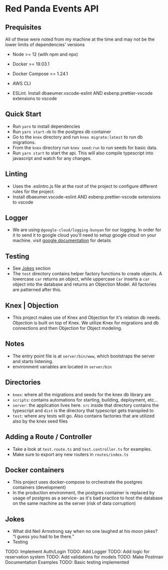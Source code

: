 # Red Panda Events API

## Prequisites
All of these were noted from my machine at the time and may not be the lower limits of dependencies' versions
- Node >= 12 (with npm and npx)
- Docker >= 19.03.1
- Docker Compose >= 1.24.1
- AWS CLI

- ESLint. Install dbaeumer.vscode-eslint AND esbenp.prettier-vscode extensions to vscode

## Quick Start
- Run `yarn` to install dependencies
- Run `yarn start-db` to the postgres db container
- Go to the `knex` directory and run `knex migrate:latest` to run db migrations.
- From the `knex` directory run `knex seed:run` to run seeds for basic data.
- Run `yarn start` to start the api. This will also compile typescript into javascript and watch for any changes. 

## Linting 
- Uses the .eslintrc.js file at the root of the project to configure different rules for the project. 
- Install dbaeumer.vscode-eslint AND esbenp.prettier-vscode extensions to vscode

## Logger
- We are using `@google-cloud/logging-bunyan` for our logging. In order for it to send it to google cloud you'll need to setup google cloud on your machine. visit [google documentation](https://cloud.google.com/logging/docs/setup/nodejs) for details
  
## Testing
- See [Jokes](#jokes) section
- The `test` directory contains helper factory functions to create objects. A lowercase `car` returns an object, while uppercase `Car` inserts a `car` object into the database and returns an Objection Model. All factories are patterned after this.

## Knex | Objection
- This project makes use of Knex and Objection for it's relation db needs. Objection is built on top of Knex. We utilize Knex for migrations and db connections and then Objection for Object modeling.

## Notes
- The entry point file is at `server/bin/www`, which bootstraps the server and starts listening. 
- environment variables are located in `server/bin`

## Directories
- `knex`: where all the migrations and seeds for the knex db library are
- `scripts`: contains automations for starting, building, deployment, etc...
- `server`: the application lives here. `src` inside that directory contains the typescript and `dist` is the directory that typescript gets transpiled to
- `test`: where any tests will go. Also contains factories that are utilized also by the knex seed files

## Adding a Route / Controller
- Take a look at `test.route.ts` and `test.controller.ts` for examples.
- Make sure to export any new routers in `routes/index.ts`

## Docker containers
- This project uses docker-compose to orchestrate the postgres containers (development)
- In the production environment, the postgres container is replaced by usage of postgres as a service- as it's bad practice to host the database on the same machine as the server (risk of data corruption)

## Jokes
- What did Neil Armstrong say when no one laughed at his moon jokes?  
“I guess you had to be there.”  
- Testing


TODO: Implement Auth/Login
TODO: Add Logger
TODO: Add logic for reservation system
TODO: Add validations for models
TODO: Make Postman Documentation Examples
TODO: Basic testing implemented